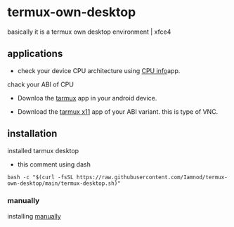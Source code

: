 # termux-own-desktop
basically it is a termux own desktop environment | xfce4 

## applications

* check your device CPU architecture using [CPU info](https://play.google.com/store/apps/details?id=com.kgurgul.cpuinfo)app.
 
chack your ABI of CPU

* Downloa the [tarmux](https://f-droid.org/en/packages/com.termux/) app in your android device.

* Download the [tarmux x11](https://github.com/termux/termux-x11/releases) app of your ABI variant.
this is type of VNC.
## installation
installed tarmux desktop
* this comment using dash
```
bash -c "$(curl -fsSL https://raw.githubusercontent.com/Iamnod/termux-own-desktop/main/termux-desktop.sh)"
```
### manually
installing 
[manually](https://github.com/neel-xyt/termux-desktop/blob/main/Manually.md)
